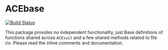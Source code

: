 # ACEbase

[![Build Status](https://github.com/ACsuit/ACEbase.jl/workflows/CI/badge.svg)](https://github.com/ACEsuit/ACEbase.jl/actions)

This package provides no independent functionality, just Base definitions of functions shared across `ACEsuit` and a few shared methods related to file i/o. Please read the inline comments and documentation. 
